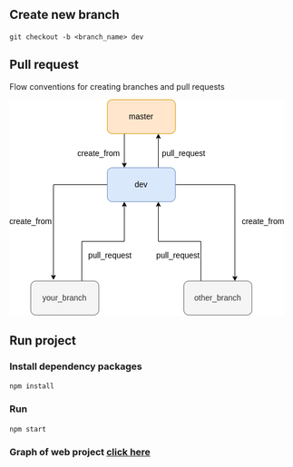 ## Create new branch

```
git checkout -b <branch_name> dev
```

## Pull request

Flow conventions for creating branches and pull requests

![pull request flow](src/asses/flow.png)

## Run project

### Install dependency packages

```
npm install
```

### Run

```
npm start
```

### Graph of web project <a href="https://www.mindmeister.com/map/2463148031">click here</a>
